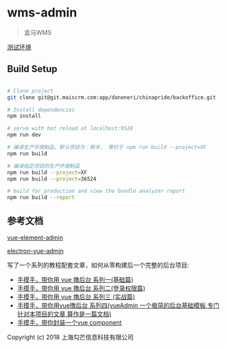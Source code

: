 # wms-admin

> 盒马WMS

[测试环境](http://chinapride.ngrok.gomoretech.com/wms-admin/)

## Build Setup

``` bash

# Clone project
git clone git@git.maiscrm.com:app/danoneri/chinapride/backoffice.git

# Install dependencies
npm install

# serve with hot reload at localhost:9528
npm run dev

# 编译生产环境制品，默认项目为：鲜丰， 等价于 npm run build --project=XF
npm run build

# 编译指定项目的生产环境制品
npm run build --project=XF
npm run build --project=36524

# build for production and view the bundle analyzer report
npm run build --report
```

## 参考文档 
 [vue-element-admin](https://github.com/PanJiaChen/vue-element-admin)

 [electron-vue-admin](https://github.com/PanJiaChen/electron-vue-admin)

写了一个系列的教程配套文章，如何从零构建后一个完整的后台项目:
 - [手摸手，带你用 vue 撸后台 系列一(基础篇)](https://juejin.im/post/59097cd7a22b9d0065fb61d2)
 - [手摸手，带你用 vue 撸后台 系列二(登录权限篇)](https://juejin.im/post/591aa14f570c35006961acac)
 - [手摸手，带你用 vue 撸后台 系列三 (实战篇)](https://juejin.im/post/593121aa0ce4630057f70d35)
 - [手摸手，带你用vue撸后台 系列四(vueAdmin 一个极简的后台基础模板,专门针对本项目的文章,算作是一篇文档)](https://juejin.im/post/595b4d776fb9a06bbe7dba56)
 - [手摸手，带你封装一个vue component](https://segmentfault.com/a/1190000009090836)

Copyright (c) 2018 上海勾芒信息科技有限公司



